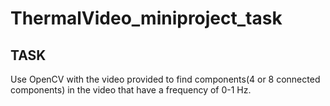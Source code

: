 # ThermalVideo_miniproject_task
## TASK
Use OpenCV with the video provided to find components(4 or 8 connected components) in the video that have a frequency of 0-1 Hz. 


